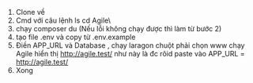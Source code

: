 1. Clone về
2. Cmd với câu lệnh ls cd Agile\
3. chạy composer du (Nếu lỗi không chạy được thì làm từ bước 2)
4. tạo file .env và copy từ .env.example
5. Điền APP_URL và Database , chạy laragon chuột phải chọn www chạy Agile hiển thị http://agile.test/ như này là đc rôid paste vào APP_URL = http://agile.test/
6. Xong
